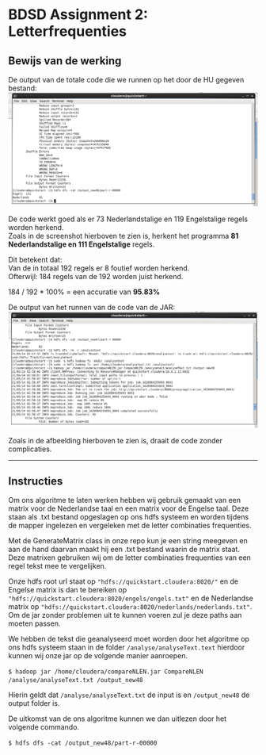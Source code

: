 # BDSD Assignment 2: Letterfrequenties
## Bewijs van de werking

De output van de totale code die we runnen op het door de HU gegeven bestand: </br>
![](Screenshots/screenshot2.png)

De code werkt goed als er 73 Nederlandstalige en 119 Engelstalige regels worden herkend. </br>
Zoals in de screenshot hierboven te zien is, herkent het programma **81 Nederlandstalige en 111 Engelstalige** regels.

Dit betekent dat: </br>
Van de in totaal 192 regels er 8 foutief worden herkend. </br>
Ofterwijl: 184 regels van de 192 worden juist herkend. </br>

184 / 192 * 100% = een accuratie van **95.83%**


De output van het runnen van de code van de JAR: </br>
![](Screenshots/screenshot1.png)

Zoals in de afbeelding hierboven te zien is, draait de code zonder complicaties. </br>

___
## Instructies

Om ons algoritme te laten werken hebben wij gebruik gemaakt van een matrix voor de Nederlandse taal en een matrix voor de Engelse taal. Deze staan als .txt bestand opgeslagen op ons hdfs systeem en worden tijdens de mapper ingelezen en vergeleken met de letter combinaties frequenties.

Met de GenerateMatrix class in onze repo kun je een string meegeven en aan de hand daarvan maakt hij een .txt bestand waarin de matrix staat. Deze matrixen gebruiken wij om de letter combinaties frequenties van een regel tekst mee te vergelijken.

Onze hdfs root url staat op `"hdfs://quickstart.cloudera:8020/"` en de Engelse matrix is dan te bereiken op `"hdfs://quickstart.cloudera:8020/engels/engels.txt"` en de Nederlandse matrix op `"hdfs://quickstart.cloudera:8020/nederlands/nederlands.txt"`. Om de jar zonder problemen uit te kunnen voeren zul je deze paths aan moeten passen.

We hebben de tekst die geanalyseerd moet worden door het algoritme op ons hdfs systeem staan in de folder `/analyse/analyseText.text` hierdoor kunnen wij onze jar op de volgende manier aanroepen.

`$ hadoop jar /home/cloudera/compareNLEN.jar CompareNLEN /analyse/analyseText.txt /output_new48`

Hierin geldt dat `/analyse/analyseText.txt` de input is en `/output_new48` de output folder is.

De uitkomst van de ons algoritme kunnen we dan uitlezen door het volgende commando.

`$ hdfs dfs -cat /output_new48/part-r-00000`
